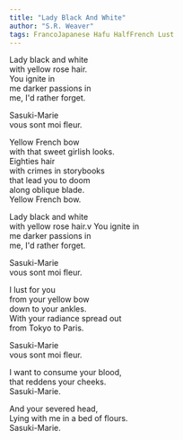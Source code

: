 ```yaml
---
title: "Lady Black And White"
author: "S.R. Weaver"
tags: FrancoJapanese Hafu HalfFrench Lust
---
```

Lady black and white<br />
with yellow rose hair.<br />
You ignite in<br />
me darker passions in<br />
me, I'd rather forget.

Sasuki-Marie<br />
vous sont moi fleur.

Yellow French bow<br />
with that sweet girlish looks.<br />
Eighties hair<br />
with crimes in storybooks<br />
that lead you to doom<br />
along oblique blade.<br />
Yellow French bow.

Lady black and white<br />
with yellow rose hair.v
You ignite in<br />
me darker passions in<br />
me, I'd rather forget.

Sasuki-Marie<br />
vous sont moi fleur.

I lust for you<br />
from your yellow bow<br />
down to your ankles.<br />
With your radiance spread out<br />
from Tokyo to Paris.

Sasuki-Marie<br />
vous sont moi fleur.

I want to consume your blood,<br />
that reddens your cheeks.<br />
Sasuki-Marie.

And your severed head,<br />
Lying with me in a bed of flours.<br />
Sasuki-Marie.
